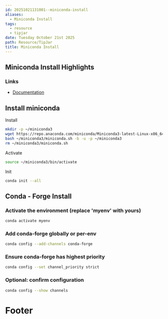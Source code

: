 ```yaml
---
id: 20251021131001--miniconda-install
aliases:
  - Miniconda Install
tags:
  - resource
  - tipjar
date: Tuesday October 21st 2025
path: Resource/TipJar
title: Miniconda Install
---
```


## Miniconda Install Highlights

### Links

- [Documentation](https://www.anaconda.com/docs/getting-started/miniconda/install#linux-2)

## Install miniconda

Install

``` bash
mkdir -p ~/miniconda3
wget https://repo.anaconda.com/miniconda/Miniconda3-latest-Linux-x86_64.sh -O ~/miniconda3/miniconda.sh
bash ~/miniconda3/miniconda.sh -b -u -p ~/miniconda3
rm ~/miniconda3/miniconda.sh
```

Activate

``` bash
source ~/miniconda3/bin/activate
```

Init

``` bash
conda init --all
```

## Conda - Forge Install

### Activate the environment (replace 'myenv' with yours)

``` bash
conda activate myenv
```

### Add conda-forge globally or per-env

``` bash
conda config --add-channels conda-forge
```

### Ensure conda-forge has highest priority

``` bash
conda config --set channel_priority strict
```

### Optional: confirm configuration

``` bash
conda config --show channels
```

# Footer

